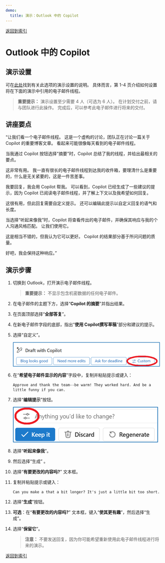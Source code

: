 ```yaml
---
demo:
  title: 演示：Outlook 中的 Copilot
---
```


[返回到索引](https://microsoftlearning.github.io/MS-4012-Microsoft-Copilot-Web-Based-Interactive-Experience-for-Executives/)

# Outlook 中的 Copilot

## 演示设置

可在[此处](https://microsoft.seismic.com/Link/Content/DCFPQWmT2DMXC8WJjgjP4H44GWXG)找到有关此选项的演示设置的说明。 具体而言，第 1-4 页介绍如何设置将在下面的演示中引用的电子邮件线程。

> **重要提示：** 演示设置至少需要 4 人（可选为 6 人）。 在计划交付之前，请与团队进行此操作。 完成后，可以参考此电子邮件进行将来的交付。

## 讲座要点

“让我们看一个电子邮件线程。 这是一个虚构的讨论，团队正在讨论一篇关于 Copilot 的重要博客文章。 看起来可能很像每天看到的电子邮件线程。

当我通过 Copilot 按钮选择“摘要”时，Copilot 总结了我的线程，并给出最相关的要点。

这非常有用。 我一直有很长的电子邮件线程到达我的收件箱，要理清什么是重要的，什么是无关紧要的，这是一件苦差事。

我要回复，我会用 Copilot 帮我。 可以看到，Copilot 已经生成了一些建议的提示，因为 Copilot 已阅读电子邮件线程，并了解上下文以及我希望如何回复。

这很有用，但此回复需要自定义提示。 还可以编辑此提示以自定义回复的语气和长度。

当选择“听起来像我”时，Copilot 将查看传出的电子邮件，并确保其响应与我的个人沟通风格匹配。 让我们使用它。

这是相当不错的，但我认为它可以更好。 Copilot 的结果部分基于所问问题的质量。

好吧，我会保持这种响应。”

## 演示步骤

1. 切换到 Outlook，打开演示电子邮件线程。

    > **重要提示：** 不显示包含机密数据的任何电子邮件。

1. 在电子邮件的主题下方，选择“**Copilot 的摘要**”并指出结果。
1. 在页面顶部选择“**全部答复**”。
1. 在新电子邮件字段的底部，指出“**使用 Copilot撰写草稿**”部分和建议的提示。
1. 选择“自定义”。

    ![显示适用于 Outlook 的 Copilot 中的自定义提示选项的屏幕截图。](../Demos/Media/outlook_custom.png)


1. 在“**希望电子邮件显示的内容**”字段中，复制并粘贴提示或键入： 

    ```text
    Approve and thank the team--be warm! They worked hard. And be a little funny if you can.
    ```

1. 选择“**编辑提示**”按钮。

    ![显示适用于 Outlook 的 Copilot 中的编辑提示选项的屏幕截图。](../Demos/Media/edit_prompt_outlook.png)

1. 选择“**听起来像我**”。
1. 然后选择“生成”  。
1. 选择“**有要更改的内容吗?**” 文本框。
1. 复制并粘贴提示或键入： 

    ```text
    Can you make a that a bit longer? It's just a little bit too short.
    ```

1. 选择“**生成**”按钮。  
1. **可选**：在“**有要更改的内容吗?**” 文本框，键入“**使其更有趣**”，然后选择“生成”。
1. 选择“**保留它**”。

    > **注意：** 不要发送回复，因为你可能希望重新使用此电子邮件线程进行将来的演示。

[返回到索引](https://microsoftlearning.github.io/MS-4012-Microsoft-Copilot-Web-Based-Interactive-Experience-for-Executives/)
